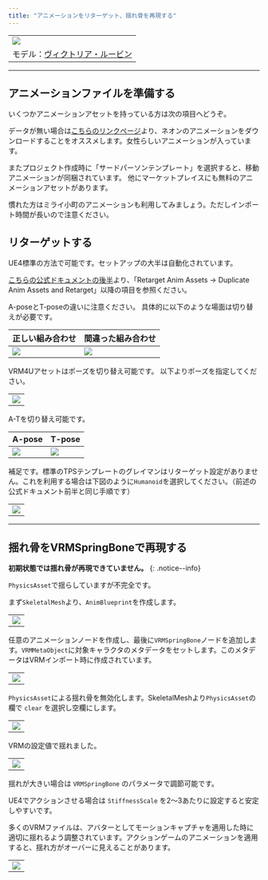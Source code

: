 ```yaml
---
title: "アニメーションをリターゲット、揺れ骨を再現する"
---
```


||
|-|
|[![](./assets/images/small/01c_top.png)](../assets/images/01c_top.png)|
|モデル：[ヴィクトリア・ルービン](https://hub.vroid.com/characters/2792872861023597723/models/5013769147837660446)|


----
## アニメーションファイルを準備する

いくつかアニメーションアセットを持っている方は次の項目へどうぞ。

データが無い場合は[こちらのリンクページ](../10_link/)より、ネオンのアニメーションをダウンロードすることをオススメします。女性らしいアニメーションが入っています。

またプロジェクト作成時に「サードパーソンテンプレート」を選択すると、移動アニメーションが同梱されています。
他にマーケットプレイスにも無料のアニメーションアセットがあります。

慣れた方はミライ小町のアニメーションも利用してみましょう。ただしインポート時間が長いので注意ください。

## リターゲットする

UE4標準の方法で可能です。セットアップの大半は自動化されています。

[こちらの公式ドキュメントの後半](https://docs.unrealengine.com/ja/Engine/Animation/AnimHowTo/Retargeting/index.html)より、「Retarget Anim Assets -> Duplicate Anim Assets and Retarget」以降の項目を参照ください。


A-poseとT-poseの違いに注意ください。
具体的に以下のような場面は切り替えが必要です。

|正しい組み合わせ|間違った組み合わせ|
|-|-|
|[![](./assets/images/small/01c_reta.png)](../assets/images/01c_reta.png)|[![](./assets/images/small/01c_rett.png)](../assets/images/01c_rett.png)|




VRM4Uアセットはポーズを切り替え可能です。
以下よりポーズを指定してください。

||
|-|
|[![](./assets/images/small/01c_ta.png)](../assets/images/01c_ta.png)|

A-Tを切り替え可能です。

|A-pose|T-pose|
|-|-|
|[![](./assets/images/small/01c_a.png)](../assets/images/01c_a.png)|[![](./assets/images/small/01c_t.png)](../assets/images/01c_t.png)|


補足です。標準のTPSテンプレートのグレイマンはリターゲット設定がありません。これを利用する場合は下図のように`Humanoid`を選択してください。（前述の公式ドキュメント前半と同じ手順です）

||
|-|
|[![](./assets/images/small/01c_gray1.png)](../assets/images/01c_gray1.png)|

----

## 揺れ骨をVRMSpringBoneで再現する

**初期状態では揺れ骨が再現できていません。**
{: .notice--info}

`PhysicsAsset`で揺らしていますが不完全です。

まず`SkeletalMesh`より、`AnimBlueprint`を作成します。

||
|-|
|[![](./assets/images/small/01c_anim1.png)](../assets/images/01c_anim1.png)|


任意のアニメーションノードを作成し、最後に`VRMSpringBone`ノードを追加します。`VRMMetaObject`に対象キャラクタのメタデータをセットします。このメタデータはVRMインポート時に作成されています。

||
|-|
|[![](./assets/images/small/01c_anim2.png)](../assets/images/01c_anim2.png)|

`PhysicsAsset`による揺れ骨を無効化します。SkeletalMeshより`PhysicsAsset`の欄で `clear` を選択し空欄にします。

||
|-|
|[![](./assets/images/small/01c_anim3.png)](../assets/images/01c_anim3.png)|

VRMの設定値で揺れました。

||
|-|
|[![](./assets/images/small/01c_anim4.png)](../assets/images/01c_anim4.png)|

揺れが大きい場合は `VRMSpringBone` のパラメータで調節可能です。

UE4でアクションさせる場合は `StiffnessScale` を2～3あたりに設定すると安定しやすいです。

多くのVRMファイルは、アバターとしてモーションキャプチャを適用した時に適切に揺れるよう調整されています。アクションゲームのアニメーションを適用すると、揺れ方がオーバーに見えることがあります。


||
|-|
|[![](./assets/images/small/01c_anim5.png)](../assets/images/01c_anim5.png)|

